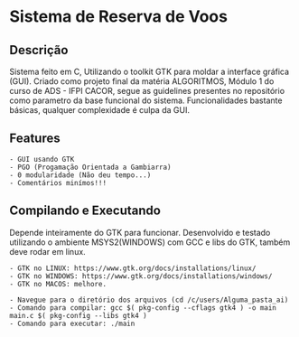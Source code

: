 # Sistema de Reserva de Voos

## Descrição
Sistema feito em C, Utilizando o toolkit GTK para moldar a interface gráfica (GUI).
Criado como projeto final da matéria ALGORITMOS, Módulo 1 do curso de ADS - IFPI CACOR, segue as guidelines presentes
no repositório como parametro da base funcional do sistema.
Funcionalidades bastante básicas, qualquer complexidade é culpa da GUI.

## Features

    - GUI usando GTK
    - PGO (Progamação Orientada a Gambiarra)
    - 0 modularidade (Não deu tempo...)
    - Comentários minímos!!!

## Compilando e Executando

Depende inteiramente do GTK para funcionar. 
Desenvolvido e testado utilizando o ambiente MSYS2(WINDOWS) com GCC e libs do GTK, também deve rodar em linux.

    - GTK no LINUX: https://www.gtk.org/docs/installations/linux/
    - GTK no WINDOWS: https://www.gtk.org/docs/installations/windows/
    - GTK no MACOS: melhore.

    - Navegue para o diretório dos arquivos (cd /c/users/Alguma_pasta_ai)
    - Comando para compilar: gcc $( pkg-config --cflags gtk4 ) -o main main.c $( pkg-config --libs gtk4 )
    - Comando para executar: ./main
